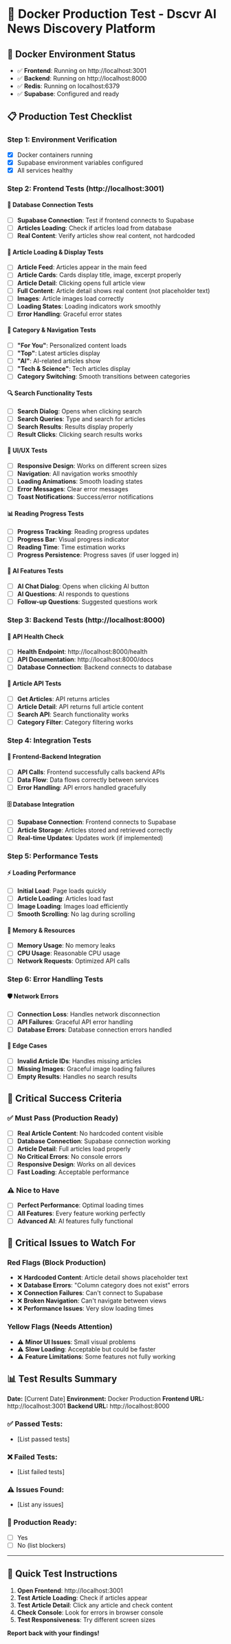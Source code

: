# 🐳 Docker Production Test - Dscvr AI News Discovery Platform

## 🚀 **Docker Environment Status**
- ✅ **Frontend**: Running on http://localhost:3001
- ✅ **Backend**: Running on http://localhost:8000
- ✅ **Redis**: Running on localhost:6379
- ✅ **Supabase**: Configured and ready

## 📋 **Production Test Checklist**

### **Step 1: Environment Verification**
- [x] Docker containers running
- [x] Supabase environment variables configured
- [x] All services healthy

### **Step 2: Frontend Tests (http://localhost:3001)**

#### **🔗 Database Connection Tests**
- [ ] **Supabase Connection**: Test if frontend connects to Supabase
- [ ] **Articles Loading**: Check if articles load from database
- [ ] **Real Content**: Verify articles show real content, not hardcoded

#### **📰 Article Loading & Display Tests**
- [ ] **Article Feed**: Articles appear in the main feed
- [ ] **Article Cards**: Cards display title, image, excerpt properly
- [ ] **Article Detail**: Clicking opens full article view
- [ ] **Full Content**: Article detail shows real content (not placeholder text)
- [ ] **Images**: Article images load correctly
- [ ] **Loading States**: Loading indicators work smoothly
- [ ] **Error Handling**: Graceful error states

#### **🎯 Category & Navigation Tests**
- [ ] **"For You"**: Personalized content loads
- [ ] **"Top"**: Latest articles display
- [ ] **"AI"**: AI-related articles show
- [ ] **"Tech & Science"**: Tech articles display
- [ ] **Category Switching**: Smooth transitions between categories

#### **🔍 Search Functionality Tests**
- [ ] **Search Dialog**: Opens when clicking search
- [ ] **Search Queries**: Type and search for articles
- [ ] **Search Results**: Results display properly
- [ ] **Result Clicks**: Clicking search results works

#### **📱 UI/UX Tests**
- [ ] **Responsive Design**: Works on different screen sizes
- [ ] **Navigation**: All navigation works smoothly
- [ ] **Loading Animations**: Smooth loading states
- [ ] **Error Messages**: Clear error messages
- [ ] **Toast Notifications**: Success/error notifications

#### **📊 Reading Progress Tests**
- [ ] **Progress Tracking**: Reading progress updates
- [ ] **Progress Bar**: Visual progress indicator
- [ ] **Reading Time**: Time estimation works
- [ ] **Progress Persistence**: Progress saves (if user logged in)

#### **🤖 AI Features Tests**
- [ ] **AI Chat Dialog**: Opens when clicking AI button
- [ ] **AI Questions**: AI responds to questions
- [ ] **Follow-up Questions**: Suggested questions work

### **Step 3: Backend Tests (http://localhost:8000)**

#### **🔗 API Health Check**
- [ ] **Health Endpoint**: http://localhost:8000/health
- [ ] **API Documentation**: http://localhost:8000/docs
- [ ] **Database Connection**: Backend connects to database

#### **📰 Article API Tests**
- [ ] **Get Articles**: API returns articles
- [ ] **Article Detail**: API returns full article content
- [ ] **Search API**: Search functionality works
- [ ] **Category Filter**: Category filtering works

### **Step 4: Integration Tests**

#### **🔄 Frontend-Backend Integration**
- [ ] **API Calls**: Frontend successfully calls backend APIs
- [ ] **Data Flow**: Data flows correctly between services
- [ ] **Error Handling**: API errors handled gracefully

#### **🗄️ Database Integration**
- [ ] **Supabase Connection**: Frontend connects to Supabase
- [ ] **Article Storage**: Articles stored and retrieved correctly
- [ ] **Real-time Updates**: Updates work (if implemented)

### **Step 5: Performance Tests**

#### **⚡ Loading Performance**
- [ ] **Initial Load**: Page loads quickly
- [ ] **Article Loading**: Articles load fast
- [ ] **Image Loading**: Images load efficiently
- [ ] **Smooth Scrolling**: No lag during scrolling

#### **💾 Memory & Resources**
- [ ] **Memory Usage**: No memory leaks
- [ ] **CPU Usage**: Reasonable CPU usage
- [ ] **Network Requests**: Optimized API calls

### **Step 6: Error Handling Tests**

#### **🛡️ Network Errors**
- [ ] **Connection Loss**: Handles network disconnection
- [ ] **API Failures**: Graceful API error handling
- [ ] **Database Errors**: Database connection errors handled

#### **🔧 Edge Cases**
- [ ] **Invalid Article IDs**: Handles missing articles
- [ ] **Missing Images**: Graceful image loading failures
- [ ] **Empty Results**: Handles no search results

## 🎯 **Critical Success Criteria**

### **✅ Must Pass (Production Ready)**
- [ ] **Real Article Content**: No hardcoded content visible
- [ ] **Database Connection**: Supabase connection working
- [ ] **Article Detail**: Full articles load properly
- [ ] **No Critical Errors**: No console errors
- [ ] **Responsive Design**: Works on all devices
- [ ] **Fast Loading**: Acceptable performance

### **⚠️ Nice to Have**
- [ ] **Perfect Performance**: Optimal loading times
- [ ] **All Features**: Every feature working perfectly
- [ ] **Advanced AI**: AI features fully functional

## 🚨 **Critical Issues to Watch For**

### **Red Flags (Block Production)**
- ❌ **Hardcoded Content**: Article detail shows placeholder text
- ❌ **Database Errors**: "Column category does not exist" errors
- ❌ **Connection Failures**: Can't connect to Supabase
- ❌ **Broken Navigation**: Can't navigate between views
- ❌ **Performance Issues**: Very slow loading times

### **Yellow Flags (Needs Attention)**
- ⚠️ **Minor UI Issues**: Small visual problems
- ⚠️ **Slow Loading**: Acceptable but could be faster
- ⚠️ **Feature Limitations**: Some features not fully working

## 📊 **Test Results Summary**

**Date:** [Current Date]
**Environment:** Docker Production
**Frontend URL:** http://localhost:3001
**Backend URL:** http://localhost:8000

### **✅ Passed Tests:**
- [List passed tests]

### **❌ Failed Tests:**
- [List failed tests]

### **⚠️ Issues Found:**
- [List any issues]

### **🚀 Production Ready:**
- [ ] Yes
- [ ] No (list blockers)

---

## 🎯 **Quick Test Instructions**

1. **Open Frontend**: http://localhost:3001
2. **Test Article Loading**: Check if articles appear
3. **Test Article Detail**: Click any article and check content
4. **Check Console**: Look for errors in browser console
5. **Test Responsiveness**: Try different screen sizes

**Report back with your findings!**
